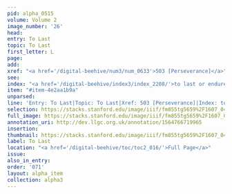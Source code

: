 ```yaml
---
pid: alpha_0515
volume: Volume 2
image_number: '26'
head: 
entry: To Last
topic: To Last
first_letter: L
page: 
add: 
xref: "<a href='/digital-beehive/num3/num_0633'>503 [Perseverance]</a>"
see: 
index: "<a href='/digital-beehive/index3/index_2208/'>to last or endure</a>"
item: "#item-4e2aa1b9a"
unparsed: 
line: 'Entry: To Last|Topic: To Last|Xref: 503 [Perseverance]|Index: to last or endure|#item-4e2aa1b9a'
selection: https://stacks.stanford.edu/image/iiif/fm855tg5659%2F1607_0493/713,3384,2980,283/full/0/default.jpg
full_image: https://stacks.stanford.edu/image/iiif/fm855tg5659%2F1607_0493/full/full/0/default.jpg
annotation_uri: http://dev.llgc.org.uk/annotation/1564766719965
insertion: 
thumbnail: https://stacks.stanford.edu/image/iiif/fm855tg5659%2F1607_0493/713,3384,600,180/250,/0/default.jpg
label: To Last
location: "<a href='/digital-beehive/toc/toc2_016/'>Full Page</a>"
issue: 
also_in_entry: 
order: '071'
layout: alpha_item
collection: alpha3
---
```

